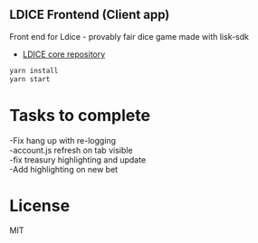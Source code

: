 ## LDICE Frontend (Client app)
Front end for Ldice - provably fair dice game made with lisk-sdk

* [LDICE core repository](http://github.com/thepool-io/ldice)

```sh
yarn install
yarn start
```

# Tasks to complete
-Fix hang up with re-logging<br>
-account.js refresh on tab visible<br>
-fix treasury highlighting and update<br>
-Add highlighting on new bet<br>

# License
MIT